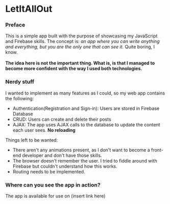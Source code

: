 # LetItAllOut
### Preface
This is a simple app built with the purpose of showcasing my JavaScript and Firebase skills. The concept is: *an app where you can write anything and everything, but you are the only one that can see it.* Quite boring, I know.<br><br>
**The idea here is not the important thing. What is, is that I managed to become more confident with the way I used both technologies.**

### Nerdy stuff
I wanted to implement as many features as I could, so my web app contains the following:
- Authentication(Registration and Sign-in): Users are stored in Firebase Database
- CRUD: Users can create and delete their posts
- AJAX: The app uses AJAX calls to the database to update the content each user sees. **No reloading**

Things left to be wanted:
- There aren't any animations present, as I don't want to become a front-end developer and don't have those skills.
- The browser doesn't remember the user. I tried to fiddle around with Firebase but couldn't understand how this works.
- Routing needs to be implemented.

### Where can you see the app in action?
The app is available for use on (insert link here)
